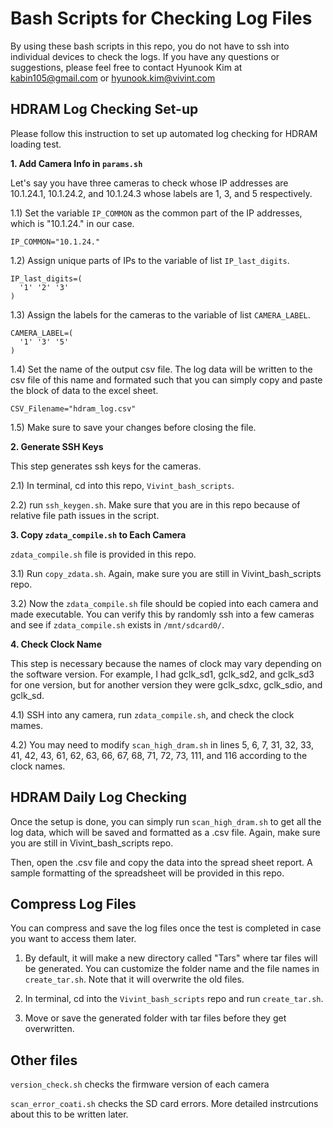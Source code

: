# Bash Scripts for Checking Log Files
By using these bash scripts in this repo, you do not have to ssh into individual devices to check the logs. If you have any questions or suggestions, please feel free to contact Hyunook Kim at kabin105@gmail.com or hyunook.kim@vivint.com

## HDRAM Log Checking Set-up
Please follow this instruction to set up automated log checking for HDRAM loading test.

**1. Add Camera Info in ```params.sh```**

Let's say you have three cameras to check whose IP addresses are 10.1.24.1, 10.1.24.2, and 10.1.24.3 whose labels are 1, 3, and 5 respectively.

1.1) Set the variable ```IP_COMMON``` as the common part of the IP addresses, which is "10.1.24." in our case.
```
IP_COMMON="10.1.24."
```

1.2) Assign unique parts of IPs to the variable of list ```IP_last_digits```.
```
IP_last_digits=(
  '1' '2' '3'
)
```

1.3) Assign the labels for the cameras to the variable of list ```CAMERA_LABEL```.
```
CAMERA_LABEL=(
  '1' '3' '5'
)
```

1.4) Set the name of the output csv file. The log data will be written to the csv file of this name and formated such that you can simply copy and paste the block of data to the excel sheet.
```
CSV_Filename="hdram_log.csv"
```

1.5) Make sure to save your changes before closing the file.


**2. Generate SSH Keys**

This step generates ssh keys for the cameras.

2.1) In terminal, cd into this repo, ```Vivint_bash_scripts```.

2.2) run ```ssh_keygen.sh```. Make sure that you are in this repo because of relative file path issues in the script.


**3. Copy ```zdata_compile.sh``` to Each Camera**

```zdata_compile.sh``` file is provided in this repo.

3.1) Run ```copy_zdata.sh```. Again, make sure you are still in Vivint_bash_scripts repo.

3.2) Now the ```zdata_compile.sh``` file should be copied into each camera and made executable. You can verify this by randomly ssh into a few cameras and see if  ```zdata_compile.sh``` exists in ```/mnt/sdcard0/```. 


**4. Check Clock Name**

This step is necessary because the names of clock may vary depending on the software version. For example, I had gclk_sd1, gclk_sd2, and gclk_sd3 for one version, but for another version they were gclk_sdxc, gclk_sdio, and gclk_sd.

4.1) SSH into any camera, run ```zdata_compile.sh```, and check the clock mames.

4.2) You may need to modify ```scan_high_dram.sh``` in lines 5, 6, 7, 31, 32, 33, 41, 42, 43, 61, 62, 63, 66, 67, 68, 71, 72, 73, 111, and 116 according to the clock names.


## HDRAM Daily Log Checking

Once the setup is done, you can simply run ```scan_high_dram.sh``` to get all the log data, which will be saved and formatted as a .csv file. Again, make sure you are still in Vivint_bash_scripts repo.

Then, open the .csv file and copy the data into the spread sheet report. A sample formatting of the spreadsheet will be provided in this repo.

## Compress Log Files 

You can compress and save the log files once the test is completed in case you want to access them later. 

1) By default, it will make a new directory called "Tars" where tar files will be generated. You can customize the folder name and the file names in ```create_tar.sh```. Note that it will overwrite the old files.

2) In terminal, cd into the ```Vivint_bash_scripts``` repo and run ```create_tar.sh```.

3) Move or save the generated folder with tar files before they get overwritten.


## Other files
```version_check.sh``` checks the firmware version of each camera

```scan_error_coati.sh``` checks the SD card errors. More detailed instrcutions about this to be written later.


